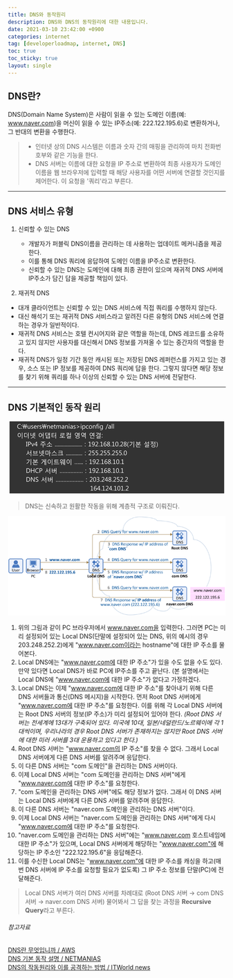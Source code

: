 ```yaml
---
title: DNS와 동작원리
description: DNS와 DNS의 동작원리에 대한 내용입니다.
date: 2021-03-10 23:42:00 +0900
categories: internet
tag: [developerloadmap, internet, DNS]
toc: true
toc_sticky: true
layout: single
---
```


## DNS란?

DNS(Domain Name System)은 사람이 읽을 수 있는 도메인 이름(예: www.naver.com)을 머신이 읽을 수 있는 IP주소(예: 222.122.195.6)로 변환하거나, 그 반대의 변환을 수행한다.

>* 인터넷 상의 DNS 시스템은 이름과 숫자 간의 매핑을 관리하여 마치 전화번호부와 같은 기능을 한다.
>* DNS 서버는 이름에 대한 요청을 IP 주소로 변환하여 최종 사용자가 도메인 이름을 웹 브라우저에 입력할 때 해당 사용자를 어떤 서버에 연결할 것인지를 제어한다. 이 요청을 '쿼리'라고 부른다.

  

------

## DNS 서비스 유형

1. 신뢰할 수 있는 DNS

   * 개발자가 퍼블릭 DNS이름을 관리하는 데 사용하는 업데이트 메커니즘을 제공한다.
   * 이를 통해 DNS 쿼리에 응답하여 도메인 이름을 IP주소로 변환한다.
   * 신뢰할 수 있는 DNS는 도메인에 대해 최종 권한이 있으며 재귀적 DNS 서버에 IP주소가 담긴 답을 제공할 책임이 있다.

     

2.  재귀적 DNS

   * 대개 클라이언트는 신뢰할 수 있는 DNS 서비스에 직접 쿼리를 수행하지 않는다.
   * 대신 해석기 또는 재귀적 DNS 서비스라고 알려진 다른 유형의 DNS 서비스에 연결하는 경우가 일반적이다.
   * 재귀적 DNS 서비스는 호텔 컨시어지와 같은 역할을 하는데, DNS 레코드를 소유하고 있지 않지만 사용자를 대신해서 DNS 정보를 가져올 수 있는 중간자의 역할을 한다.
   * 재귀적 DNS가 일정 기간 동안 캐시된 또는 저장된 DNS 레퍼런스를 가지고 있는 경우, 소스 또는 IP 정보를 제공하여 DNS 쿼리에 답을 한다. 그렇지 않다면 해당 정보를 찾기 위해 쿼리를 하나 이상의 신뢰할 수 있는 DNS 서버에 전달한다.

  

------

## DNS 기본적인 동작 원리

<p align="center">
    <img src="/images/2021-03-10/Netmanias.2011.12.12-ipconfig.gif" alt="" style="zoom: 100%;" />
</p>

> DNS는 신속하고 원활한 작동을 위해 계층적 구조로 이뤄진다.

<p align="center">
    <img src="/images/2021-03-10/Netmanias.2011.12.12-DNS_Basic.gif" alt="" style="zoom: 100%;" />
</p>

1. 위의 그림과 같이 PC 브라우저에서 www.naver.com을 입력한다. 그러면 PC는 미리 설정되어 있는 Local DNS(단말에 설정되어 있는 DNS, 위의 예시의 경우 203.248.252.2)에게 "www.naver.com이라는 hostname"에 대한 IP 주소를 물어본다.    
2. Local DNS에는 "www.naver.com에 대한 IP 주소"가 있을 수도 없을 수도 있다. 만약 있다면 Local DNS가 바로 PC에 IP주소를 주고 끝난다. (본 설명에서는 Local DNS에 "www.naver.com에 대한 IP 주소"가 없다고 가정하겠다.    
3. Local DNS는 이제 "www.naver.com에 대한 IP 주소"를 찾아내기 위해 다른 DNS 서버들과 통신(DNS 메시지)을 시작한다. 먼저 Root DNS 서버에게 "www.naver.com에 대한 IP 주소"를 요청한다. 이를 위해 각 Local DNS 서버에는 Root DNS 서버의 정보(IP 주소)가 미리 설정되어 있어야 한다. _(Root DNS 서버는 전세계에 13대가 구축되어 있다. 미국에 10대, 일본/네덜란드/노르웨이에 각 1대씩이며, 우리나라의 경우 Root DNS 서버가 존재하지는 않지만  Root DNS 서버에 대한 미러 서버를 3대 운용하고 있다고 한다.)_    
4. Root DNS 서버는 "www.naver.com의 IP 주소"를 찾을 수 없다. 그래서 Local DNS 서버에게 다른 DNS 서버를 알려주며 응답한다.    
5. 이 다른 DNS 서버는 "com 도메인"을 관리하는 DNS 서버이다.    
6. 이제 Local DNS 서버는 "com 도메인을 관리하는 DNS 서버"에게 "www.naver.com에 대한 IP 주소"를 요청한다.    
7. "com 도메인을 관리하는 DNS 서버"에도 해당 정보가 없다. 그래서 이 DNS 서버는 Local DNS 서버에게 다른 DNS 서버를 알려주며 응답한다.    
8. 이 다른 DNS 서버는 "naver.com 도메인을 관리하는 DNS 서버"이다.    
9. 이제 Local DNS 서버는 "naver.com 도메인을 관리하는 DNS 서버"에게 다시 "www.naver.com에 대한 IP 주소"를 요청한다.    
10. "naver.com 도메인을 관리하는 DNS 서버"에는 "www.naver.com 호스트네임에 대한 IP 주소"가 있으며, Local DNS 서버에게 해당하는 "www.naver.com"에 해당하는 IP 주소인 "222.122.195.6"을 응답해준다.    
11. 이를 수신한 Local DNS는 "www.naver.com"에 대한 IP 주소를 캐싱을 하고(매번 DNS 서버에 IP 주소를 요청할 필요가 없도록) 그 IP 주소 정보를 단말(PC)에 전달해준다.    

>Local DNS 서버가 여러 DNS 서버를 차례대로 (Root DNS 서버 → com DNS 서버 → naver.com DNS 서버) 물어봐서 그 답을 찾는 과정을 **Recursive Query**라고 부른다.
  
###### 참고자료

[DNS란 무엇입니까 / AWS](https://aws.amazon.com/ko/route53/what-is-dns/)  
[DNS 기본 동작 설명 / NETMANIAS](https://www.netmanias.com/ko/post/blog/5353/dns/dns-basic-operation)  
[DNS의 작동원리와 이를 공격하는 방법 / ITWorld news](https://www.itworld.co.kr/news/108921)
